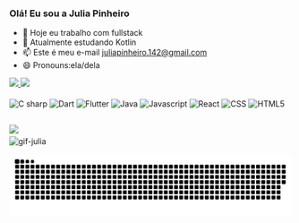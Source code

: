 ### Olá! Eu sou a Julia Pinheiro


- 🔭 Hoje eu trabalho com fullstack
- 🌱 Atualmente estudando Kotlin
- 📫 Este é meu e-mail juliapinheiro.142@gmail.com
- 😄 Pronouns:ela/dela 


<div>
  <a href="https://github.com/juliapinheiro42">
  <img height="180em" src="https://github-readme-stats.vercel.app/api?username=juliapinheiro42&show_icons=true&theme=ocean_dark&include_all_commits=true&count_private=true"/>
<img height="180em" src="https://github-readme-stats.vercel.app/api/top-langs/?username=juliapinheiro42&layout=compact&langs_count=7&theme=ocean_dark"/>
</div>
 <div style="display: inline-block"><br>
  <img align="center" alt="C sharp" height="50" width="60" src="https://cdn.jsdelivr.net/gh/devicons/devicon/icons/csharp/csharp-original.svg" margin-left="10">
   <img align="center" alt="Dart" margin-left="10"  height="50" width="60" src="https://cdn.jsdelivr.net/gh/devicons/devicon/icons/dart/dart-plain-wordmark.svg">
    <img align="center" alt="Flutter" margin-left="10" height="50" width="60" src="https://cdn.jsdelivr.net/gh/devicons/devicon/icons/flutter/flutter-original.svg">
    <img align="center" alt="Java" margin-left="10" height="50" width="60" src="https://cdn.jsdelivr.net/gh/devicons/devicon/icons/java/java-original-wordmark.svg">
    <img align="center" alt="Javascript" height="50" width="60" src="https://cdn.jsdelivr.net/gh/devicons/devicon/icons/javascript/javascript-original.svg">
     <img align="center" alt="React" height="50" width="60" src="https://cdn.jsdelivr.net/gh/devicons/devicon/icons/react/react-original-wordmark.svg">
     <img align="center" alt="CSS" height="50" width="60" src="https://cdn.jsdelivr.net/gh/devicons/devicon/icons/css3/css3-original-wordmark.svg">
   <img align="center" alt="HTML5" height="50" width="60" src="https://cdn.jsdelivr.net/gh/devicons/devicon/icons/html5/html5-original-wordmark.svg">
  </div>
    
##

<div> 
 <a href="https://www.linkedin.com/in/julia-pinheiro-992a59180/" target="_blank"> <img src="https://img.shields.io/badge/LinkedIn-0077B5?style=for-the-badge&logo=linkedin&logoColor=white"></a>  
</div>
     <div>
<img align="center" alt="gif-julia"
src="https://media.discordapp.net/attachments/758116645624872961/886005303726964787/20210910_184743.gif"></div>
  
  
  ![Snake animation](https://github.com/juliapinheiro42/juliapinheiro42/blob/output/github-contribution-grid-snake.svg)
 




